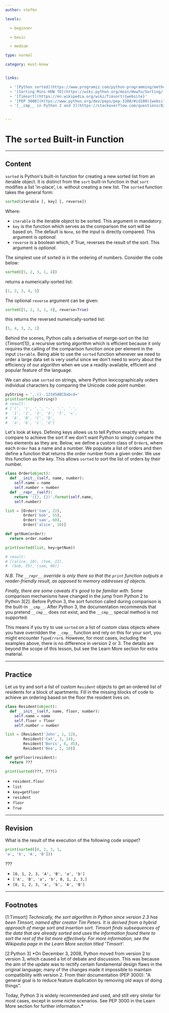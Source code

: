 ```yaml
---
author: stefkn

levels:

  - beginner

  - basic

  - medium

type: normal

category: must-know


links:

  - '[Python sorted](https://www.programiz.com/python-programming/methods/built-in/sorted){website}'
  - '[Sorting Mini-HOW TO](https://wiki.python.org/moin/HowTo/Sorting/){website}'
  - '[Timsort](https://en.wikipedia.org/wiki/Timsort){website}'
  - '[PEP 3000](https://www.python.org/dev/peps/pep-3100/#id100){website}'
  - '[__cmp__ in Python 2 and 3](https://stackoverflow.com/questions/8276983/python-2-and-python-3-cmp){website}'


---
```


# The `sorted` Built-in Function

---

## Content

`sorted` is Python's built-in function for creating a new sorted list from an iterable object. It is distinct from the `sort` built-in function in that `sort` modifies a list 'in-place', i.e. without creating a new list. The `sorted` function takes the general form:

```python
sorted(iterable [, key] [, reverse])
```

Where:

- `iterable` is the iterable object to be sorted. This argument in mandatory.
- `key` is the function which serves as the comparison the sort will be based on. The default is `None`, so the input is directly compared. This argument is _optional_.
- `reverse` is a boolean which, if True, reverses the result of the sort. This argument is _optional_.

The simplest use of sorted is in the ordering of numbers. Consider the code below:

```python
sorted([5, 2, 3, 1, 4])
```

returns a numerically-sorted list:

```python
[1, 2, 3, 4, 5]
```

The optional `reverse` argument can be given:

```python
sorted([5, 2, 3, 1, 4], reverse=True)
```

this returns the reversed numerically-sorted list:

```python
[5, 4, 3, 2, 1]
```

Behind the scenes, Python calls a derivative of merge-sort on the list (_Timsort_[1]), a recursive sorting algorithm which is efficient because it only requires the calling of the comparison function once per element in the input `iterable`. Being able to use the `sorted` function whenever we need to order a large data set is very useful since we don't need to worry about the efficiency of our algorithm when we use a readily-available, efficient and popular feature of the language.

We can also use `sorted` on strings, where Python lexicographically orders individual characters by comparing the Unicode code point number.

```python
pyString = ',.()-.12345ABCDabcd='
print(sorted(pyString))
# result:
# ['(', ')', ',', '-', '.', '.',
#  '1', '2', '3', '4', '5', '=',
#  'A', 'B', 'C', 'D',
#  'a', 'b', 'c', 'd']
```

Let's look at keys. Defining keys allows us to tell Python exactly what to compare to achieve the sort if we don't want Python to simply compare the two elements as they are. Below, we define a custom class of `Order`s, where each `Order` has a name and a number. We populate a list of orders and then define a function that returns the order number from a given order. We use this function as the key. This allows `sorted` to sort the list of orders by their number.

```python
class Order(object):
  def __init__(self, name, number):
    self.name = name
    self.number = number
  def __repr__(self):
    return '({}, {})'.format(self.name,
    self.number)

list = [Order('tom', 22),
        Order('bob', 55),
        Order('sam', 60),
        Order('alice', 10)]

def getNum(order):
  return order.number

print(sorted(list, key=getNum))

# result:
# [(alice, 10), (tom, 22),
#  (bob, 55), (sam, 60)]
```

_N.B. The `__repr__` override is only there so that the `print` function outputs a reader-friendly result, as opposed to memory addresses of objects._

_Finally, there are some caveats it's good to be familiar with._ Some comparison mechanisms have changed in the jump from Python 2 to Python 3[2]. Before Python 3, the sort function called during comparison is the built-in `__cmp__`. After Python 3, the documentation recommends that you pretend `__cmp__` does not exist, and the `__cmp__` special method is not supported.

This means if you try to use `sorted` on a list of custom class objects where you have overridden the `__cmp__` function and rely on this for your sort, you might encounter `TypeError`s. However, for most cases, including the examples above, there is no difference in version 2 or 3. The details are beyond the scope of this lesson, but see the Learn More section for extra material.

---

## Practice

Let us try and sort a list of custom `Resident` objects to get an ordered list of residents for a block of apartments. Fill in the missing blocks of code to achieve an ordering based on the floor the resident lives on.

```python
class Resident(object):
  def __init__(self, name, floor, number):
    self.name = name
    self.floor = floor
    self.number = number

list = [Resident('John', 1, 12),
        Resident('Cat', 3, 14),
        Resident('Boris', 6, 45),
        Resident('Bea', 2, 10)]

def getFloor(resident):
  return ???

print(sorted(???, ???))
```

- `resident.floor`
- `list`
- `key=getFloor`
- `resident`
- `floor`
- `True`

---

## Revision

What is the result of the execution of the following code snippet?

```python
print(sorted([0, 2, 3, 1,
'a', 'b', 'A', 'B']))
```

???

- `[0, 1, 2, 3, 'A', 'B', 'a', 'b']`
- `['A', 'B', 'a', 'b', 0, 1, 2, 3,]`
- `[0, 1, 2, 3, 'a', 'b', 'A', 'B']`

---

## Footnotes

[1:Timsort]
_Technically, the sort algorithm in Python since version 2.3 has been Timsort, named after creator Tim Peters. It is derived from a hybrid approach of merge sort and insertion sort. Timsort finds subsequences of the data that are already sorted and uses the information found there to sort the rest of the list more effectively. For more information, see the Wikipedia page in the Learn More section titled 'Timsort'._

[2:Python 3]
\*On December 3, 2008, Python moved from version 2 to version 3, which caused a lot of debate and discussion. This was because the aim of the update was to rectify certain fundamental design flaws in the original language; many of the changes made it impossible to maintain compatibility with version 2. From their documentation (PEP 3000): "A general goal is to reduce feature duplication by removing old ways of doing things".

Today, Python 3 is widely recommended and used, and still very similar for most cases, except in some niche scenarios. See PEP 3000 in the Learn More section for further information.\*
